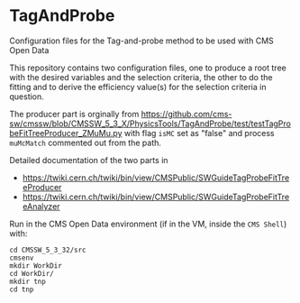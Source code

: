 # TagAndProbe
Configuration files for the Tag-and-probe method to be used with CMS Open Data

This repository contains two configuration files, one to produce a root tree with the desired variables and the selection criteria, the other to do the fitting and to derive the efficiency value(s) for the selection criteria in question.

The producer part is orginally from https://github.com/cms-sw/cmssw/blob/CMSSW_5_3_X/PhysicsTools/TagAndProbe/test/testTagProbeFitTreeProducer_ZMuMu.py with flag `isMC` set as "false" and process `muMcMatch` commented out from the path.

Detailed documentation of the two parts in
- https://twiki.cern.ch/twiki/bin/view/CMSPublic/SWGuideTagProbeFitTreeProducer
- https://twiki.cern.ch/twiki/bin/view/CMSPublic/SWGuideTagProbeFitTreeAnalyzer

Run in the CMS Open Data environment (if in the VM, inside the `CMS Shell`) with:

```
cd CMSSW_5_3_32/src
cmsenv       
mkdir WorkDir
cd WorkDir/
mkdir tnp
cd tnp
```
